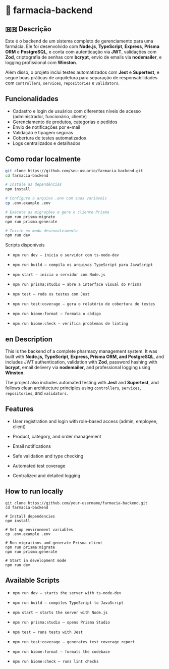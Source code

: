 # 💊 farmacia-backend

## 🇧🇷 Descrição

Este é o backend de um sistema completo de gerenciamento para uma farmácia. Ele foi desenvolvido com **Node.js**, **TypeScript**, **Express**, **Prisma ORM** e **PostgreSQL**, e conta com autenticação via **JWT**, validações com **Zod**, criptografia de senhas com **bcrypt**, envio de emails via **nodemailer**, e logging profissional com **Winston**. 

Além disso, o projeto inclui testes automatizados com **Jest** e **Supertest**, e segue boas práticas de arquitetura para separação de responsabilidades com `controllers`, `services`, `repositories` e `validators`.

## Funcionalidades

- Cadastro e login de usuários com diferentes níveis de acesso (administrador, funcionário, cliente)
- Gerenciamento de produtos, categorias e pedidos
- Envio de notificações por e-mail
- Validação e tipagem seguras
- Cobertura de testes automatizados
- Logs centralizados e detalhados

## Como rodar localmente

```bash
git clone https://github.com/seu-usuario/farmacia-backend.git
cd farmacia-backend

# Instale as dependências
npm install

# Configure o arquivo .env com suas variáveis
cp .env.example .env

# Execute as migrações e gere o cliente Prisma
npm run prisma:migrate
npm run prisma:generate

# Inicie em modo desenvolvimento
npm run dev
```

Scripts disponíveis

- `npm run dev — inicia o servidor com ts-node-dev`

- `npm run build — compila os arquivos TypeScript para JavaScript`

- `npm start — inicia o servidor com Node.js`

- `npm run prisma:studio — abre a interface visual do Prisma`

- `npm test — roda os testes com Jest`

- `npm run test:coverage — gera o relatório de cobertura de testes`

- `npm run biome:format — formata o código`

- `npm run biome:check — verifica problemas de linting`

## en Description

This is the backend of a complete pharmacy management system. It was built with **Node.js, TypeScript, Express, Prisma ORM, and PostgreSQL**, and includes JWT authentication, validation with **Zod**, password hashing with **bcrypt**, email delivery via **nodemailer**, and professional logging using **Winston**.

The project also includes automated testing with **Jest** and **Supertest**, and follows clean architecture principles using `controllers`, `services`, `repositories`, and `validators`.

## Features

- User registration and login with role-based access (admin, employee, client)

- Product, category, and order management

- Email notifications

- Safe validation and type checking

- Automated test coverage

- Centralized and detailed logging

## How to run locally

```
git clone https://github.com/your-username/farmacia-backend.git
cd farmacia-backend

# Install dependencies
npm install

# Set up environment variables
cp .env.example .env

# Run migrations and generate Prisma client
npm run prisma:migrate
npm run prisma:generate

# Start in development mode
npm run dev
```

## Available Scripts

- `npm run dev — starts the server with ts-node-dev`

- `npm run build — compiles TypeScript to JavaScript`

- `npm start — starts the server with Node.js`

- `npm run prisma:studio — opens Prisma Studio`

- `npm test — runs tests with Jest`

- `npm run test:coverage — generates test coverage report`

- `npm run biome:format — formats the codebase`

- `npm run biome:check — runs lint checks`